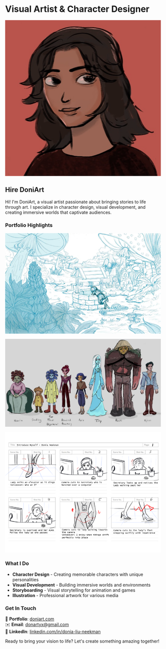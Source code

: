 # Visual Artist & Character Designer

![Donia Liu Neekman](images/artwork/about/9C94E377-09B4-4B89-902E-B1B816746653.jpeg)

## Hire DoniArt

Hi! I'm DoniArt, a visual artist passionate about bringing stories to life through art. I specialize in character design, visual development, and creating immersive worlds that captivate audiences.

### Portfolio Highlights

![Fantasy Mushroom Village](images/artwork/visdev/Donia_Neekman_Landscape_darker-1024x661.jpg)

![Character Lineup](images/artwork/character-design/IMG_1977-1024x576.jpeg)

![Storyboard Sample](images/artwork/storyboards/Storyboard_Donia_pg1-2.png)

### What I Do

- **Character Design** - Creating memorable characters with unique personalities
- **Visual Development** - Building immersive worlds and environments
- **Storyboarding** - Visual storytelling for animation and games
- **Illustration** - Professional artwork for various media

### Get In Touch

🎨 **Portfolio**: [doniart.com](https://doniart.com)  
✉️ **Email**: donartyx@gmail.com  
💼 **LinkedIn**: [linkedin.com/in/donia-liu-neekman](https://www.linkedin.com/in/donia-liu-neekman/)  

Ready to bring your vision to life? Let's create something amazing together!
